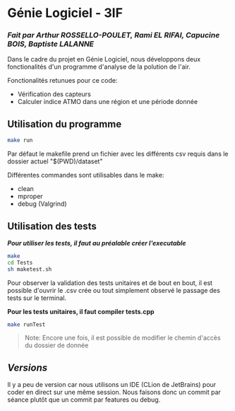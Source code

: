 # Génie Logiciel - 3IF
### _Fait par Arthur ROSSELLO-POULET, Rami EL RIFAI, Capucine BOIS, Baptiste LALANNE_




Dans le cadre du projet en Génie Logiciel, nous développons deux fonctionalités d'un programme d'analyse de la polution de l'air.

Fonctionalités retunues pour ce code:
- Vérification des capteurs
- Calculer indice ATMO dans une région et une période donnée


## Utilisation du programme

```sh
make run
```

Par défaut le makefile prend un fichier avec les différents csv requis dans le dossier actuel "$(PWD)/dataset" 

Différentes commandes sont utilisables dans le make:
- clean 
- mproper 
- debug (Valgrind)


## Utilisation des tests

***Pour utiliser les tests, il faut au préalable créer l'executable***
```sh
make
cd Tests
sh maketest.sh
```
Pour observer la validation des tests unitaires et de bout en bout, il est possible d'ouvrir le .csv crée ou tout simplement observé le passage des tests sur le terminal.


**Pour les tests unitaires, il faut compiler tests.cpp**
```bash
make runTest
```
> Note: Encore une fois, il est possible de modifier le chemin d'accès du dossier de donnée

## *Versions*
Il y a peu de version car nous utilisons un IDE (CLion de JetBrains) pour coder en direct sur une même session. Nous faisons donc un commit par séance plutôt que un commit par features ou debug.
